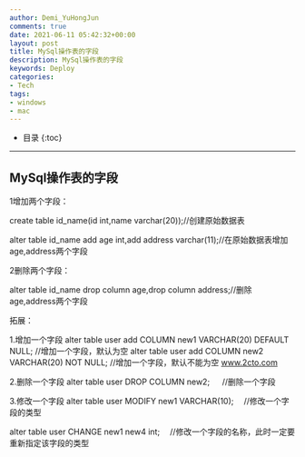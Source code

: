 ```yaml
---
author: Demi_YuHongJun
comments: true
date: 2021-06-11 05:42:32+00:00
layout: post
title: MySql操作表的字段
description: MySql操作表的字段
keywords: Deploy
categories:
- Tech
tags:
- windows
- mac
---
```

* 目录
{:toc}
---

## MySql操作表的字段

1增加两个字段：

create table id_name(id int,name varchar(20));//创建原始数据表

alter table id_name add age int,add address varchar(11);//在原始数据表增加age,address两个字段

 

2删除两个字段：

alter table id_name drop column age,drop column address;//删除age,address两个字段

 

拓展：

1.增加一个字段
alter table user add COLUMN new1 VARCHAR(20) DEFAULT NULL; //增加一个字段，默认为空
alter table user add COLUMN new2 VARCHAR(20) NOT NULL;  //增加一个字段，默认不能为空  www.2cto.com  
 
2.删除一个字段
alter table user DROP COLUMN new2; 　 //删除一个字段
 
3.修改一个字段
alter table user MODIFY new1 VARCHAR(10); 　//修改一个字段的类型
 
alter table user CHANGE new1 new4 int;　 //修改一个字段的名称，此时一定要重新指定该字段的类型
